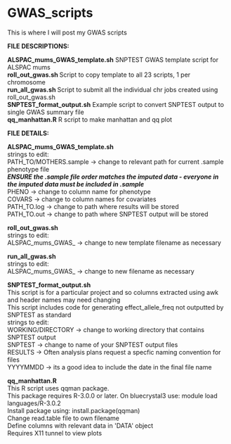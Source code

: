 # GWAS_scripts

This is where I will post my GWAS scripts

<b>FILE DESCRIPTIONS:</b>

<b>ALSPAC_mums_GWAS_template.sh</b>    SNPTEST GWAS template script for ALSPAC mums<br>
<b>roll_out_gwas.sh </b>               Script to copy template to all 23 scripts, 1 per chromosome<br>
<b>run_all_gwas.sh </b>                Script to submit all the individual chr jobs created using roll_out_gwas.sh<br>
<b>SNPTEST_format_output.sh</b>        Example script to convert SNPTEST output to single GWAS summary file<br>
<b>qq_manhattan.R</b>                  R script to make manhattan and qq plot<br>

<b>FILE DETAILS:</b>

<b>ALSPAC_mums_GWAS_template.sh</b><br>
strings to edit:<br>
PATH_TO/MOTHERS.sample -> change to relevant path for current .sample phenotype file<br>
*****ENSURE the .sample file order matches the imputed data - everyone in the imputed data must be included in .sample*****<br>
PHENO -> change to column name for phenotype<br>
COVARS -> change to column names for covariates<br>
PATH_TO.log -> change to path where results will be stored<br>
PATH_TO.out -> change to path where SNPTEST output will be stored<br>

<b>roll_out_gwas.sh</b><br>
strings to edit:<br>
ALSPAC_mums_GWAS_ -> change to new template filename as necessary

<b>run_all_gwas.sh</b><br>
strings to edit:<br>
ALSPAC_mums_GWAS_ -> change to new filename as necessary

<b>SNPTEST_format_output.sh</b><br>
This script is for a particular project and so columns extracted using awk and header names may need changing<br>
This script includes code for generating effect_allele_freq not outputted by SNPTEST as standard<br>
strings to edit:<br>
WORKING/DIRECTORY -> change to working directory that contains SNPTEST output<br>
SNPTEST -> change to name of your SNPTEST output files<br>
RESULTS -> Often analysis plans request a specfic naming convention for files<br>
YYYYMMDD -> its a good idea to include the date in the final file name<br>

<b>qq_manhattan.R</b><br>
This R script uses qqman package.<br>
This package requires R-3.0.0 or later. On bluecrystal3 use: module load languages/R-3.0.2<br>
Install package using: install.package(qqman)<br>
Change read.table file to own filename<br>
Define columns with relevant data in 'DATA' object<br>
Requires X11 tunnel to view plots<br>

